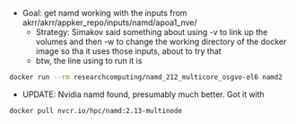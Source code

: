 - Goal: get namd working with the inputs from akrr/akrr/appker_repo/inputs/namd/apoa1_nve/
	- Strategy: Simakov said something about using -v to link up the volumes and then -w to change the working directory of the docker image so tha it uses those inputs, about to try that
	- btw, the line using to run it is

```bash
docker run --rm researchcomputing/namd_212_multicore_osgvo-el6 namd2
``` 

- UPDATE: Nvidia namd found, presumably much better. Got it with

```bash
docker pull nvcr.io/hpc/namd:2.13-multinode
```

























